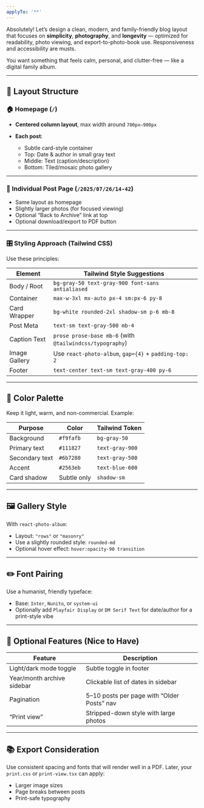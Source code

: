 ```yaml
---
applyTo: '**'
---
```

Absolutely! Let’s design a clean, modern, and family-friendly blog layout that focuses on **simplicity**, **photography**, and **longevity** — optimized for readability, photo viewing, and export-to-photo-book use. Responsiveness and accessibility are musts.

You want something that feels calm, personal, and clutter-free — like a digital family album.

---

## 🧱 Layout Structure

### 🏠 Homepage (`/`)

* **Centered column layout**, max width around `700px–900px`
* **Each post**:

  * Subtle card-style container
  * Top: Date & author in small gray text
  * Middle: Text (caption/description)
  * Bottom: Tiled/mosaic photo gallery

---

### 📄 Individual Post Page (`/2025/07/26/14-42`)

* Same layout as homepage
* Slightly larger photos (for focused viewing)
* Optional “Back to Archive” link at top
* Optional download/export to PDF button

---

### 🎛 Styling Approach (Tailwind CSS)

Use these principles:

| Element       | Tailwind Style Suggestions                               |
| ------------- | -------------------------------------------------------- |
| Body / Root   | `bg-gray-50 text-gray-900 font-sans antialiased`         |
| Container     | `max-w-3xl mx-auto px-4 sm:px-6 py-8`                    |
| Card Wrapper  | `bg-white rounded-2xl shadow-sm p-6 mb-8`                |
| Post Meta     | `text-sm text-gray-500 mb-4`                             |
| Caption Text  | `prose prose-base mb-6` (with `@tailwindcss/typography`) |
| Image Gallery | Use `react-photo-album`, `gap={4}` + `padding-top: 2`    |
| Footer        | `text-center text-sm text-gray-400 py-6`                 |

---

## 🎨 Color Palette

Keep it light, warm, and non-commercial. Example:

| Purpose        | Color       | Tailwind Token  |
| -------------- | ----------- | --------------- |
| Background     | `#f9fafb`   | `bg-gray-50`    |
| Primary text   | `#111827`   | `text-gray-900` |
| Secondary text | `#6b7280`   | `text-gray-500` |
| Accent         | `#2563eb`   | `text-blue-600` |
| Card shadow    | Subtle only | `shadow-sm`     |

---

## 🖼️ Gallery Style

With `react-photo-album`:

* Layout: `"rows"` or `"masonry"`
* Use a slightly rounded style: `rounded-md`
* Optional hover effect: `hover:opacity-90 transition`

---

## ✏️ Font Pairing

Use a humanist, friendly typeface:

* Base: `Inter`, `Nunito`, or `system-ui`
* Optionally add `Playfair Display` or `DM Serif Text` for date/author for a print-style vibe

---

## 🧭 Optional Features (Nice to Have)

| Feature                    | Description                                |
| -------------------------- | ------------------------------------------ |
| Light/dark mode toggle     | Subtle toggle in footer                    |
| Year/month archive sidebar | Clickable list of dates in sidebar         |
| Pagination                 | 5–10 posts per page with “Older Posts” nav |
| “Print view”               | Stripped-down style with large photos      |

---

## 📚 Export Consideration

Use consistent spacing and fonts that will render well in a PDF. Later, your `print.css` or `print-view.tsx` can apply:

* Larger image sizes
* Page breaks between posts
* Print-safe typography
